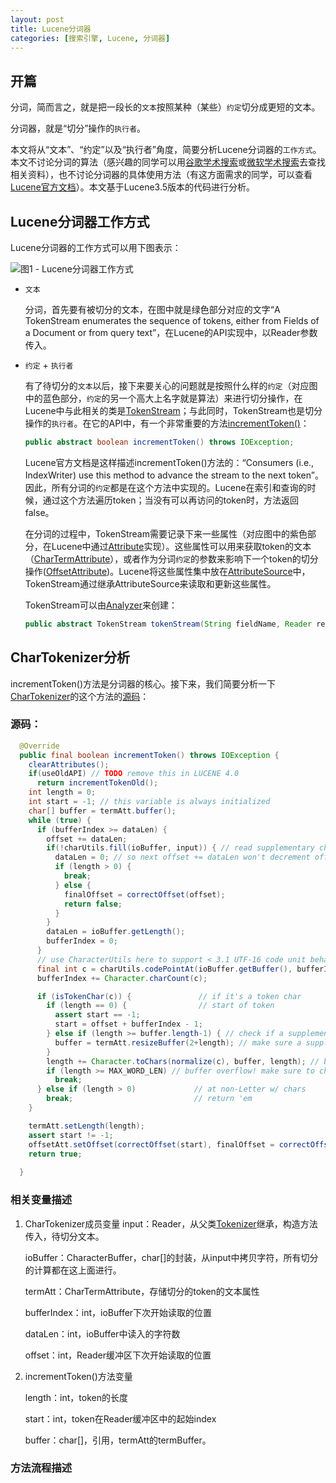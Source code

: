 ```yaml
---
layout: post
title: Lucene分词器
categories: [搜索引擎, Lucene, 分词器]
---
```


## 开篇

分词，简而言之，就是把一段长的`文本`按照某种（某些）`约定`切分成更短的文本。

分词器，就是“切分”操作的`执行者`。

本文将从“文本”、“约定”以及“执行者”角度，简要分析Lucene分词器的`工作方式`。本文不讨论分词的算法（感兴趣的同学可以用[谷歌学术搜索](http://scholar.google.com/)或[微软学术搜索](http://academic.research.microsoft.com/)去查找相关资料），也不讨论分词器的具体使用方法（有这方面需求的同学，可以查看[Lucene官方文档](http://lucene.apache.org/core/3_5_0/api/all/index.html)）。本文基于Lucene3.5版本的代码进行分析。

## Lucene分词器工作方式

Lucene分词器的工作方式可以用下图表示：

![](http://cc213.github.io/images/Lucene%E5%88%86%E8%AF%8D%E5%99%A8/workflow.png "图1 - Lucene分词器工作方式")

- `文本`

	分词，首先要有被切分的文本，在图中就是绿色部分对应的文字“A TokenStream enumerates the sequence of tokens, either from Fields of a Document or from query text”，在Lucene的API实现中，以Reader参数传入。

- `约定` + `执行者`

	有了待切分的`文本`以后，接下来要关心的问题就是按照什么样的`约定`（对应图中的蓝色部分，`约定`的另一个高大上名字就是算法）来进行切分操作，在Lucene中与此相关的类是[TokenStream](http://lucene.apache.org/core/3_5_0/api/all/org/apache/lucene/analysis/TokenStream.html)；与此同时，TokenStream也是切分操作的`执行者`。在它的API中，有一个非常重要的方法[incrementToken()](http://lucene.apache.org/core/3_5_0/api/all/org/apache/lucene/analysis/TokenStream.html#incrementToken())：

	```Java
	public abstract boolean incrementToken() throws IOException;
	```

	Lucene官方文档是这样描述incrementToken()方法的：“Consumers (i.e., IndexWriter) use this method to advance the stream to the next token”。因此，所有分词的`约定`都是在这个方法中实现的。Lucene在索引和查询的时候，通过这个方法遍历token；当没有可以再访问的token时，方法返回false。

	在分词的过程中，TokenStream需要记录下来一些属性（对应图中的紫色部分，在Lucene中通过[Attribute](http://lucene.apache.org/core/3_5_0/api/all/org/apache/lucene/util/Attribute.html)实现）。这些属性可以用来获取token的文本（[CharTermAttribute](http://lucene.apache.org/core/3_5_0/api/all/org/apache/lucene/analysis/tokenattributes/CharTermAttribute.html)），或者作为分词`约定`的参数来影响下一个token的切分操作([OffsetAttribute](http://lucene.apache.org/core/3_5_0/api/all/org/apache/lucene/analysis/tokenattributes/OffsetAttribute.html))。Lucene将这些属性集中放在[AttributeSource](http://lucene.apache.org/core/3_5_0/api/all/org/apache/lucene/util/AttributeSource.html)中，TokenStream通过继承AttributeSource来读取和更新这些属性。

	TokenStream可以由[Analyzer](http://lucene.apache.org/core/3_5_0/api/all/org/apache/lucene/analysis/Analyzer.html)来创建：

	```Java
	public abstract TokenStream tokenStream(String fieldName, Reader reader);
	```

## CharTokenizer分析

incrementToken()方法是分词器的核心。接下来，我们简要分析一下[CharTokenizer](http://lucene.apache.org/core/3_5_0/api/all/org/apache/lucene/analysis/CharTokenizer.html)的这个方法的[源码](http://cc213.github.io/files/Lucene%E5%88%86%E8%AF%8D%E5%99%A8/CharTokenizer.java)：

### 源码：
```Java
  @Override
  public final boolean incrementToken() throws IOException {
	clearAttributes();
	if(useOldAPI) // TODO remove this in LUCENE 4.0
	  return incrementTokenOld();
	int length = 0;
	int start = -1; // this variable is always initialized
	char[] buffer = termAtt.buffer();
	while (true) {
	  if (bufferIndex >= dataLen) {
		offset += dataLen;
		if(!charUtils.fill(ioBuffer, input)) { // read supplementary char aware with CharacterUtils
		  dataLen = 0; // so next offset += dataLen won't decrement offset
		  if (length > 0) {
			break;
		  } else {
			finalOffset = correctOffset(offset);
			return false;
		  }
		}
		dataLen = ioBuffer.getLength();
		bufferIndex = 0;
	  }
	  // use CharacterUtils here to support < 3.1 UTF-16 code unit behavior if the char based methods are gone
	  final int c = charUtils.codePointAt(ioBuffer.getBuffer(), bufferIndex);
	  bufferIndex += Character.charCount(c);

	  if (isTokenChar(c)) {               // if it's a token char
		if (length == 0) {                // start of token
		  assert start == -1;
		  start = offset + bufferIndex - 1;
		} else if (length >= buffer.length-1) { // check if a supplementary could run out of bounds
		  buffer = termAtt.resizeBuffer(2+length); // make sure a supplementary fits in the buffer
		}
		length += Character.toChars(normalize(c), buffer, length); // buffer it, normalized
		if (length >= MAX_WORD_LEN) // buffer overflow! make sure to check for >= surrogate pair could break == test
		  break;
	  } else if (length > 0)             // at non-Letter w/ chars
		break;                           // return 'em
	}

	termAtt.setLength(length);
	assert start != -1;
	offsetAtt.setOffset(correctOffset(start), finalOffset = correctOffset(start+length));
	return true;
	
  }
```

### 相关变量描述

1. CharTokenizer成员变量
	input：Reader，从父类[Tokenizer](http://lucene.apache.org/core/3_5_0/api/all/org/apache/lucene/analysis/Tokenizer.html)继承，构造方法传入，待切分文本。
	
	ioBuffer：CharacterBuffer，char[]的封装，从input中拷贝字符，所有切分的计算都在这上面进行。
	
	termAtt：CharTermAttribute，存储切分的token的文本属性
	
	bufferIndex：int，ioBuffer下次开始读取的位置
	
	dataLen：int，ioBuffer中读入的字符数

	offset：int，Reader缓冲区下次开始读取的位置

2. incrementToken()方法变量 

	length：int，token的长度
	
	start：int，token在Reader缓冲区中的起始index
	
	buffer：char[]，引用，termAtt的termBuffer。

### 方法流程描述

